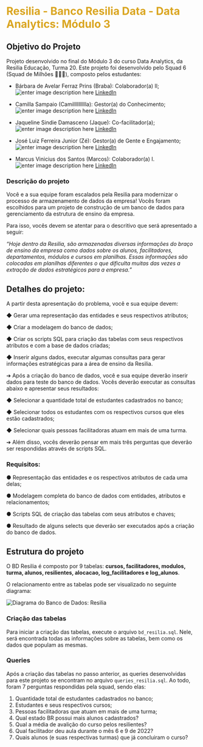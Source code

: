 
  

# <font  color="#DAA520">Resilia - Banco Resilia Data - Data Analytics: Módulo 3</font>

## Objetivo do Projeto

  

Projeto desenvolvido no final do Módulo 3 do curso Data Analytics, da Resilia Educação, Turma 20. Este projeto foi desenvolvido pelo Squad 6 (Squad de Milhões 🌽🌽🌽), composto pelos estudantes:

  

- Bárbara de Avelar Ferraz Prins (Braba): Colaborador(a) II;
![enter image description here](https://cdn-icons-png.flaticon.com/24/3536/3536505.png) [LinkedIn](https://www.linkedin.com/in/barbara-avelar/)
  

- Camilla Sampaio (Camilllllllllla): Gestor(a) do Conhecimento;
![enter image description here](https://cdn-icons-png.flaticon.com/24/3536/3536505.png) [LinkedIn](https://www.linkedin.com/in/camilla-sampaio-0b8ab3218/)
  

- Jaqueline Sindie Damasceno (Jaque): Co-facilitador(a);
![enter image description here](https://cdn-icons-png.flaticon.com/24/3536/3536505.png) [LinkedIn](https://www.linkedin.com/in/jaquelinesindie/)
  

- José Luiz Ferreira Junior (Zé): Gestor(a) de Gente e Engajamento;
![enter image description here](https://cdn-icons-png.flaticon.com/24/3536/3536505.png) [LinkedIn](https://www.linkedin.com/in/jos%C3%A9-luiz-ferreira-junior-02a5141b1/)

  

- Marcus Vinicius dos Santos (Marcos): Colaborador(a) I.
![enter image description here](https://cdn-icons-png.flaticon.com/24/3536/3536505.png) [LinkedIn](https://www.linkedin.com/in/marcus-vinicius-santos/)
  
  

### Descrição do projeto

  

Você e a sua equipe foram escalados pela Resilia para modernizar o processo de armazenamento de dados da empresa! Vocês foram escolhidos para um projeto de construção de um banco de dados para gerenciamento da estrutura de ensino da empresa.

Para isso, vocês devem se atentar para o descritivo que será apresentado a seguir:

*“Hoje dentro da Resilia, são armazenadas diversas informações do braço de ensino da empresa como dados sobre os alunos, facilitadores, departamentos, módulos e cursos em planilhas. Essas informações são colocadas em planilhas diferentes o que dificulta muitas das vezes a extração de dados estratégicos para a empresa.”*

  

## Detalhes do projeto:

  

A partir desta apresentação do problema, você e sua equipe devem:

◆ Gerar uma representação das entidades e seus respectivos atributos;

◆ Criar a modelagem do banco de dados;

◆ Criar os scripts SQL para criação das tabelas com seus respectivos atributos e com a base de dados criadas;

◆ Inserir alguns dados, executar algumas consultas para gerar informações estratégicas para a área de ensino da Resilia.

  

➔ Após a criação do banco de dados, você e sua equipe deverão inserir dados para teste do banco de dados. Vocês deverão executar as consultas abaixo e apresentar seus resultados:

◆ Selecionar a quantidade total de estudantes cadastrados no banco;

◆ Selecionar todos os estudantes com os respectivos cursos que eles estão cadastrados;

◆ Selecionar quais pessoas facilitadoras atuam em mais de uma turma.

➔ Além disso, vocês deverão pensar em mais três perguntas que deverão ser respondidas através de scripts SQL.

  

### Requisitos:

  

● Representação das entidades e os respectivos atributos de cada uma delas;

● Modelagem completa do banco de dados com entidades, atributos e relacionamentos;

● Scripts SQL de criação das tabelas com seus atributos e chaves;

● Resultado de alguns selects que deverão ser executados após a criação do banco de dados.

  

## Estrutura do projeto


O BD Resilia é composto por 9 tabelas:  **cursos, facilitadores, modulos, turma, alunos, resilientes, alocacao, log_facilitadores e log_alunos**.

O relacionamento entre as tabelas pode ser visualizado no seguinte diagrama:

![Diagrama do Banco de Dados: Resilia](https://media.discordapp.net/attachments/1005571000999628843/1014509333687582741/Projeto_M3.png?width=730&height=671)

  

### Criação das tabelas


Para iniciar a criação das tabelas, execute o arquivo `bd_resilia.sql`. Nele, será encontrada todas as informações sobre as tabelas, bem como os dados que populam as mesmas. 

### Queries

  

Após a criação das tabelas no passo anterior, as queries desenvolvidas para este projeto se encontram no arquivo  `queries_resilia.sql`. Ao todo, foram 7 perguntas respondidas pela squad, sendo elas:

 1. Quantidade total de estudantes cadastrados no banco;
 2. Estudantes e seus respectivos cursos;
 3. Pessoas facilitadoras que atuam em mais de uma turma;
 4. Qual estado BR possui mais alunos cadastrados?
 5. Qual a média de avalição do curso pelos resilientes?
 6. Qual facilitador deu aula durante o mês 6 e 9 de 2022?
 7. Quais alunos (e suas respectivas turmas) que já concluiram o curso?
